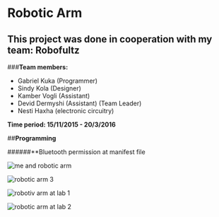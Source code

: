 # Robotic Arm

## This project was done in cooperation with my team: Robofultz

###**Team members:**

* Gabriel Kuka (Programmer)
* Sindy Kola (Designer)
* Kamber Vogli (Assistant)
* Devid Dermyshi (Assistant) (Team Leader)
* Nesti Haxha (electronic circuitry)

**Time period: 15/11/2015 - 20/3/2016**

##**Programming**

######**Bluetooth permission at manifest file

![me and robotic arm](https://cloud.githubusercontent.com/assets/17888328/21582524/6be50382-d05c-11e6-8862-44ae62c02685.jpg)

![robotic arm 3](https://cloud.githubusercontent.com/assets/17888328/21582525/6ddcfc6c-d05c-11e6-9789-7c1451b5ad9f.jpg)

![robotiv arm at lab 1](https://cloud.githubusercontent.com/assets/17888328/21582527/70e3ae1a-d05c-11e6-99f3-d5deaf4f52a6.jpg)

![robotic arm at lab 2](https://cloud.githubusercontent.com/assets/17888328/21582528/70e559d6-d05c-11e6-88cb-18763fd4f6ef.jpg)
